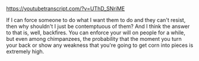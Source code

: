 https://youtubetranscript.com/?v=UThD_SNriME

 If I can force someone to do what I want them to do and they can't resist, then why shouldn't I just be contemptuous of them? And I think the answer to that is, well, backfires. You can enforce your will on people for a while, but even among chimpanzees, the probability that the moment you turn your back or show any weakness that you're going to get corn into pieces is extremely high.